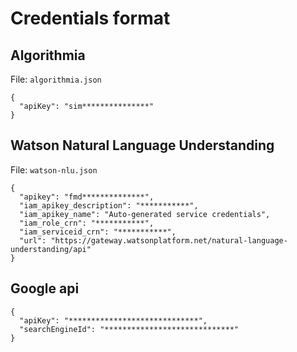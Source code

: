 # Credentials format

## Algorithmia

File: `algorithmia.json`

```
{
  "apiKey": "sim***************"
}
```

## Watson Natural Language Understanding

File: `watson-nlu.json`

```
{
  "apikey": "fmd**************",
  "iam_apikey_description": "***********",
  "iam_apikey_name": "Auto-generated service credentials",
  "iam_role_crn": "***********",
  "iam_serviceid_crn": "***********",
  "url": "https://gateway.watsonplatform.net/natural-language-understanding/api"
}
```

## Google api

```
{
  "apiKey": "*****************************",
  "searchEngineId": "*****************************"
}

```
